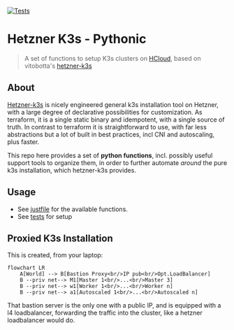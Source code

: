 [![Tests](https://github.com/axgkl/pyhk3/actions/workflows/test.yml/badge.svg)](https://github.com/axgkl/pyhk3/actions/workflows/test.yml)
# Hetzner K3s - Pythonic


> A set of functions to setup K3s clusters on [HCloud][hcloud], based on vitobotta's [hetzner-k3s][hk3s]

## About

[Hetzner-k3s][hk3s] is nicely engineered general k3s installation tool on Hetzner, with a large degree of declarative possibilities for customization. As terraform, it is a single static binary and idempotent, with a single source of truth. In contrast to terraform it is straightforward to use, with far less abstractions but a lot of built in best practices, incl CNI and autoscaling, plus faster.

This repo here provides a set of **python functions**, incl. possibly useful support tools to organize them, in order to further automate _around_ the pure k3s installation, which hetzner-k3s provides.


## Usage

- See [justfile](./justfile) for the available functions.
- See [tests](./.github/workflows/test.yml) for setup


## Proxied K3s Installation

This is created, from your laptop:

```mermaid
flowchart LR
    A[World] --> B[Bastion Proxy<br/>IP pub<br/>Opt.LoadBalancer]
    B --priv net--> M1[Master 1<br/>...<br/>Master 3]
    B --priv net--> w1[Worker 1<br/>...<br/>Worker n]
    B --priv net--> a1[Autoscaled 1<br/>...<br/>Autoscaled n]
```

That bastion server is the only one with a public IP, and is equipped with a l4 loadbalancer, forwarding the traffic into the cluster, like a hetzner loadbalancer would do.



[hk3s]: https://github.com/vitobotta/hetzner-k3s
[hcloud]: https://docs.hetzner.cloud/
